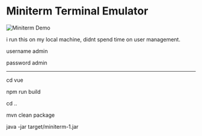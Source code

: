 # Miniterm Terminal Emulator

![Miniterm Demo](https://j.gifs.com/K1X7LM.gif)

i run this on my local machine, didnt spend time on user management.

username admin

password admin

----

cd vue

npm run build

cd ..



mvn clean package

java -jar target/miniterm-1.jar
